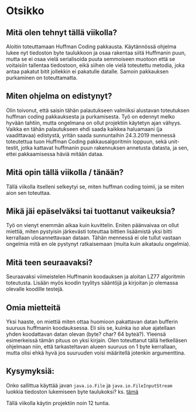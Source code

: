 Otsikko
====

## Mitä olen tehnyt tällä viikolla?
Aloitin toteuttamaan Huffman Coding pakkausta. Käytännössä ohjelma lukee nyt tiedoston byte taulukkoon ja osaa rakentaa siitä Huffmanin puun, mutta se ei osaa vielä serialisoida puuta semmoiseen muotoon että se voitaisiin tallentaa tiedostoon, eikä siihen ole vielä toteutettu metodia, joka antaa pakatut bitit jollekkin ei pakatulle datalle. Samoin pakkauksen purkaminen on toteuttamatta.

## Miten ohjelma on edistynyt?
Olin toivonut, että saisin tähän palautukseen valmiiksi alustavan toteutuksen huffman coding pakkauksesta ja purkamisesta. Työ on edennyt melko hyvään tahtiin, mutta ongelmana on ollut projektiin käytetyn ajan vähyys. Vaikka en tähän palautukseen ehdi saada kaikkea haluamaani (ja vaadittavaa) edistystä, yritän saada sunnuntaihin 24.3.2019 mennessä toteutettua tuon Huffman Coding pakkausalgoritmin loppuun, sekä unit-testit, jotka kattavat huffmanin puun rakennuksen annetusta datasta, ja sen, ettei pakkaamisessa häviä mitään dataa.

## Mitä opin tällä viikolla / tänään?
Tällä viikolla itselleni selkeytyi se, miten huffman coding toimii, ja se miten aion sen toteuttaa. 

## Mikä jäi epäselväksi tai tuottanut vaikeuksia?
Työ on vienyt enemmän aikaa kuin kuvittelin. Eniten päänvaivaa on ollut miettiä, miten pystyisin järkevästi toteuttaa bittien lisäämistä yksi bitti kerrallaan ulosannettavaan dataan. Tähän mennessä ei ole tullut vastaan ongelmia mitä en ole pystynyt ratkaisemaan (muita kuin aikataulu ongelmia). 

## Mitä teen seuraavaksi?
Seuraavaksi viimeistelen Huffmanin koodauksen ja aloitan LZ77 algoritmin toteutusta. Lisään myös koodin tyylitys sääntöjä ja kirjoitan jo olemassa olevalle koodille testejä.

## Omia mietteitä
Yksi haaste, on miettiä miten ottaa huomioon pakattavan datan bufferin suuruus huffmanin koodauksessa. Eli siis se, kuinka iso alue ajatellaan yhden koodattavan datan olevan (byte? char? 64 byteä?). Yleensä esimerkeissä tämän pituus on yksi kirjain.  Olen toteuttanut tällä hetkelläsen ohjelmaan niin, että tarkasteltavan alueen suuruus on 1 byte kerrallaan, mutta olisi ehkä hyvä jos suuruuden voisi määritellä jotenkin argumenttina.

## Kysymyksiä:
Onko sallittua käyttää javan `java.io.File` ja `java.io.FileInputStream` luokkia tiedoston lukemiseen byte taulukoksi?
ks. [tämä](./../hydraulic-press/src/main/java/fi/zudoku/hydraulic/util/FileUtils.java)

Tällä viikolla käytin projektiin noin 12 tuntia.
